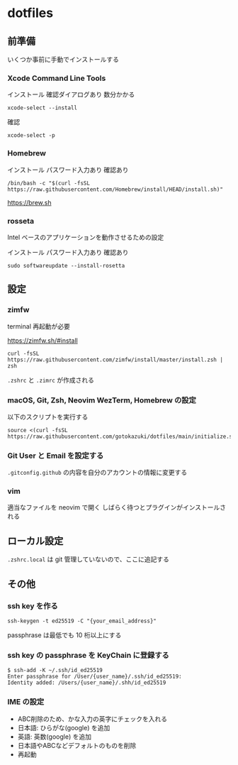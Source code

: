 # dotfiles

## 前準備

いくつか事前に手動でインストールする

### Xcode Command Line Tools

インストール
確認ダイアログあり
数分かかる

```shell
xcode-select --install
```

確認

```shell
xcode-select -p
```

### Homebrew

インストール
パスワード入力あり
確認あり

```shell
/bin/bash -c "$(curl -fsSL https://raw.githubusercontent.com/Homebrew/install/HEAD/install.sh)"
```

https://brew.sh

### rosseta

Intel ベースのアプリケーションを動作させるための設定

インストール
パスワード入力あり
確認あり

```shell
sudo softwareupdate --install-rosetta
```

## 設定

### zimfw

terminal 再起動が必要

https://zimfw.sh/#install

```shell
curl -fsSL https://raw.githubusercontent.com/zimfw/install/master/install.zsh | zsh
```

`.zshrc` と `.zimrc` が作成される

### macOS, Git, Zsh, Neovim WezTerm, Homebrew の設定

以下のスクリプトを実行する

```shell
source <(curl -fsSL https://raw.githubusercontent.com/gotokazuki/dotfiles/main/initialize.sh)
```

### Git User と Email を設定する

`.gitconfig.github` の内容を自分のアカウントの情報に変更する

### vim

適当なファイルを neovim で開く
しばらく待つとプラグインがインストールされる

## ローカル設定

`.zshrc.local` は git 管理していないので、ここに追記する

## その他

### ssh key を作る

```
ssh-keygen -t ed25519 -C "{your_email_address}"
```

passphrase は最低でも 10 桁以上にする

### ssh key の passphrase を KeyChain に登録する

```
$ ssh-add -K ~/.ssh/id_ed25519
Enter passphrase for /User/{user_name}/.ssh/id_ed25519:
Identity added: /Users/{user_name}/.shh/id_ed25519
```

### IME の設定

- ABC削除のため、かな入力の英字にチェックを入れる
- 日本語: ひらがな(google) を追加
- 英語: 英数(google) を追加
- 日本語やABCなどデフォルトのものを削除
- 再起動

